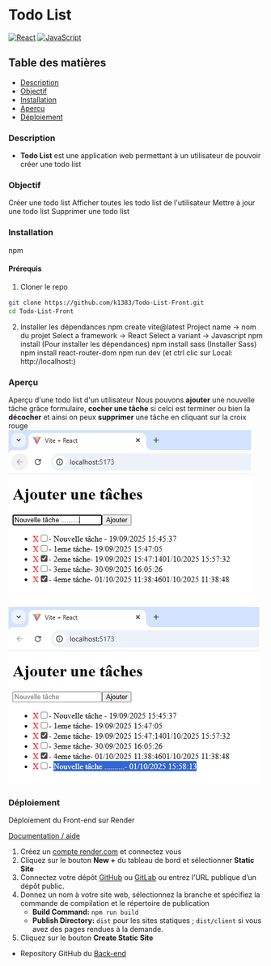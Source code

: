 # Todo List
[![React](https://img.shields.io/badge/React-%2320232a.svg?logo=react&logoColor=%2361DAFB)](#) [![JavaScript](https://img.shields.io/badge/JavaScript-F7DF1E?logo=javascript&logoColor=000)](#)
## Table des matières
- [Description](#Description)
- [Objectif](#Objectif)
- [Installation](#Installation)
- [Aperçu](#Aperçu)
- [Déploiement](#Déploiement)

### Description
- **Todo List** est une application web permettant à un utilisateur de pouvoir créer une todo list 

### Objectif
Créer une todo list
Afficher toutes les todo list de l'utilisateur 
Mettre à jour une todo list
Supprimer une todo list

### Installation
npm 

#### Prérequis

1. Cloner le repo
```bash
git clone https://github.com/k1383/Todo-List-Front.git
cd Todo-List-Front
```

2. Installer les dépendances
npm create vite@latest 
Project name → nom du projet
Select a framework → React
Select a variant → Javascript
npm install (Pour installer les dépendances)
npm install sass (Installer Sass)
npm install react-router-dom
npm run dev (et ctrl clic sur Local: http://localhost:)


### Aperçu 
Aperçu d'une todo list d'un utilisateur 
Nous pouvons **ajouter** une nouvelle tâche grâce formulaire, **cocher une tâche** si celci est terminer ou bien la **décocher** et ainsi on peux **supprimer** une tâche en cliquant sur la croix rouge  
![alt text](image.png)
![alt text](image-1.png)

### Déploiement

Déploiement du Front-end sur Render  

[Documentation / aide](https://docs.astro.build/fr/guides/deploy/render/)

1. Créez un [compte render.com](https://dashboard.render.com/) et connectez vous
2. Cliquez sur le bouton **New +** du tableau de bord et sélectionner **Static Site**
3. Connectez votre dépôt [GitHub](https://github.com/) ou [GitLab](https://about.gitlab.com/) ou entrez l’URL publique d’un dépôt public.
4. Donnez un nom à votre site web, sélectionnez la branche et spécifiez la commande de compilation et le répertoire de publication
    - **Build Command:** `npm run build`
    - **Publish Directory:** `dist` pour les sites statiques ; `dist/client` si vous avez des pages rendues à la demande.
5. Cliquez sur le bouton **Create Static Site**

- Repository GitHub du [Back-end](https://github.com/k1383/Todo-List-back)